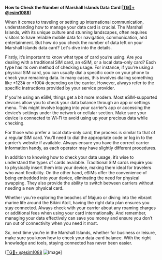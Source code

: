 **How to Check the Number of Marshall Islands Data Card [[TG💪+ @esim1088](https://t.me/s/esim1088)]**

When it comes to traveling or setting up international communication, understanding how to manage your data card is crucial. The Marshall Islands, with its unique culture and stunning landscapes, often requires visitors to have reliable mobile data for navigation, communication, and entertainment. But how do you check the number of data left on your Marshall Islands data card? Let's dive into the details.

Firstly, it’s important to know what type of card you’re using. Are you dealing with a traditional SIM card, an eSIM, or a local data-only card? Each type has its own method of checking usage. For instance, if you're using a physical SIM card, you can usually dial a specific code on your phone to check your remaining data. In many cases, this involves dialing something like *123# or *100# depending on the carrier. However, always refer to the specific instructions provided by your service provider.

If you're using an eSIM, things get a bit more modern. Most eSIM-supported devices allow you to check your data balance through an app or settings menu. This might involve logging into your carrier’s app or accessing the device’s settings under the network or cellular section. Make sure your device is connected to Wi-Fi to avoid using up your precious data while checking.

For those who prefer a local data-only card, the process is similar to that of a regular SIM card. You’ll need to dial the appropriate code or log in to the carrier’s website if available. Always ensure you have the correct carrier information handy, as each operator may have slightly different procedures.

In addition to knowing how to check your data usage, it’s wise to understand the types of cards available. Traditional SIM cards require you to physically insert them into your device, making them ideal for travelers who want flexibility. On the other hand, eSIMs offer the convenience of being embedded into your device, eliminating the need for physical swapping. They also provide the ability to switch between carriers without needing a new physical card.

Whether you're exploring the beaches of Majuro or diving into the vibrant marine life around the Bikini Atoll, having the right data plan ensures you stay connected. Always check with your carrier about any roaming charges or additional fees when using your card internationally. And remember, managing your data effectively can save you money and ensure you don’t run out of connectivity when you need it most.

So, next time you’re in the Marshall Islands, whether for business or leisure, make sure you know how to check your data card balance. With the right knowledge and tools, staying connected has never been easier.

[[TG💪+ @esim1088](https://t.me/s/esim1088) ![Image](https://i.postimg.cc/Y0z9fWf4/image.png)]